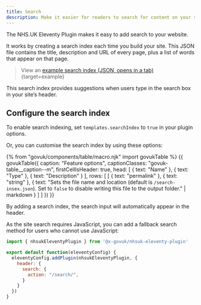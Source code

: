 ```yaml
---
title: Search
description: Make it easier for readers to search for content on your site.
---
```


The NHS.UK Eleventy Plugin makes it easy to add search to your website.

It works by creating a search index each time you build your site. This JSON file contains the title, description and URL of every page, plus a list of words that appear on that page.

> View an [example search index (JSON, opens in a tab)](/example/search-index.json){target=example}

This search index provides suggestions when users type in the search box in your site’s header.

## Configure the search index

To enable search indexing, set `templates.searchIndex` to `true` in your plugin options.

Or, you can customise the search index by using these options:

{% from "govuk/components/table/macro.njk" import govukTable %}
{{ govukTable({
  caption: "Feature options",
  captionClasses: "govuk-table__caption--m",
  firstCellIsHeader: true,
  head: [
    { text: "Name" },
    { text: "Type" },
    { text: "Description" }
  ],
  rows: [
    [
      { text: "permalink" },
      { text: "string" },
      { text: "Sets the file name and location (default is `/search-insex.json`). Set to `false` to disable writing this file to the output folder." | markdown }
    ]
  ]
}) }}

By adding a search index, the search input will automatically appear in the header.

As the site search requires JavaScript, you can add a fallback search method for users who cannot use JavaScript:

```js
import { nhsukEleventyPlugin } from '@x-govuk/nhsuk-eleventy-plugin'

export default function(eleventyConfig) {
  eleventyConfig.addPlugin(nhsukEleventyPlugin, {
    header: {
      search: {
        action: "/search/",
      }
    }
  })
}
```
